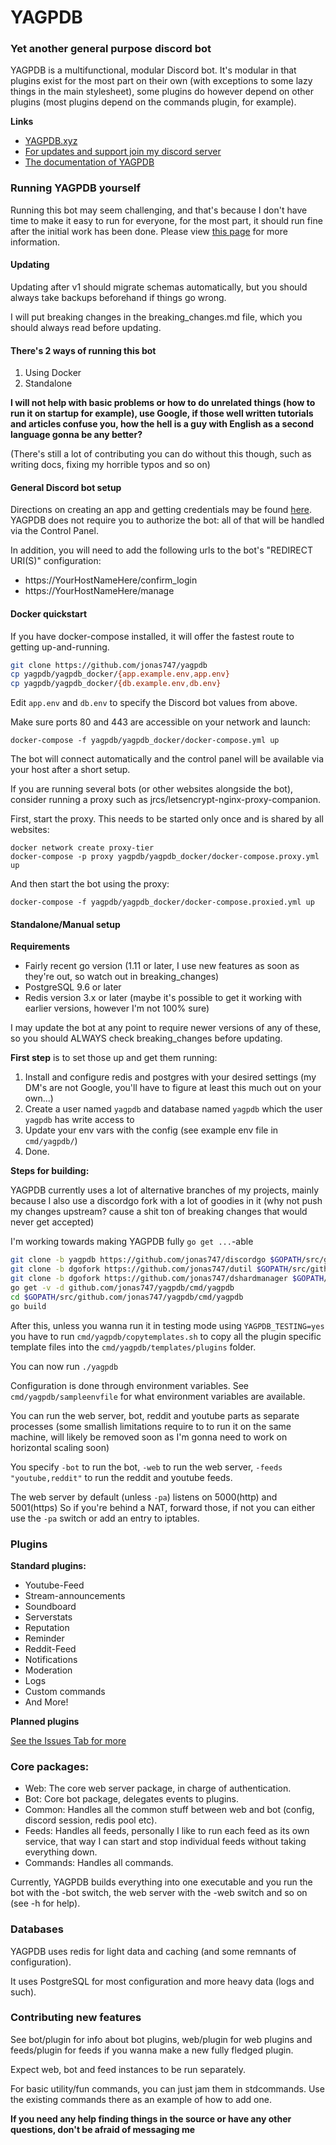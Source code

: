 YAGPDB
================

### Yet another general purpose discord bot

YAGPDB is a multifunctional, modular Discord bot. It's modular in that plugins exist for the most part on their own (with exceptions to some lazy things in the main stylesheet), some plugins do however depend on other plugins (most plugins depend on the commands plugin, for example).

**Links**
 - [YAGPDB.xyz](http://yagpdb.xyz)
 - [For updates and support join my discord server](https://discord.gg/Cj6kCba)
 - [The documentation of YAGPDB](https://docs.yagpdb.xyz/)

### Running YAGPDB yourself

Running this bot may seem challenging, and that's because I don't have time to make it easy to run for everyone, for the most part, it should run fine after the initial work has been done. Please view [this page](https://docs.yagpdb.xyz/others/self-hosting-with-docker) for more information.

#### Updating
Updating after v1 should migrate schemas automatically, but you should always take backups beforehand if things go wrong.

I will put breaking changes in the breaking_changes.md file, which you should always read before updating.

#### There's 2 ways of running this bot

1. Using Docker
2. Standalone

**I will not help with basic problems or how to do unrelated things (how to run it on startup for example), use Google, if those well written tutorials and articles confuse you, how the hell is a guy with English as a second language gonna be any better?**

(There's still a lot of contributing you can do without this though, such as writing docs, fixing my horrible typos and so on)

#### General Discord bot setup

Directions on creating an app and getting credentials may be found
[here](https://github.com/reactiflux/discord-irc/wiki/Creating-a-discord-bot-&-getting-a-token).
YAGPDB does not require you to authorize the bot: all of that will be handled
via the Control Panel.

In addition, you will need to add the following urls to the bot's "REDIRECT URI(S)" configuration:

- https://YourHostNameHere/confirm_login
- https://YourHostNameHere/manage

#### Docker quickstart

If you have docker-compose installed, it will offer the fastest route to getting
up-and-running.

```bash
git clone https://github.com/jonas747/yagpdb
cp yagpdb/yagpdb_docker/{app.example.env,app.env}
cp yagpdb/yagpdb_docker/{db.example.env,db.env}
```

Edit `app.env` and `db.env` to specify the Discord bot values from above.

Make sure ports 80 and 443 are accessible on your network and launch:

    docker-compose -f yagpdb/yagpdb_docker/docker-compose.yml up

The bot will connect automatically and the control panel will be available via
your host after a short setup.

If you are running several bots (or other websites alongside the bot), consider
running a proxy such as jrcs/letsencrypt-nginx-proxy-companion.

First, start the proxy. This needs to be started only once and is shared by all
websites:

    docker network create proxy-tier
    docker-compose -p proxy yagpdb/yagpdb_docker/docker-compose.proxy.yml up

And then start the bot using the proxy:

    docker-compose -f yagpdb/yagpdb_docker/docker-compose.proxied.yml up

#### Standalone/Manual setup

**Requirements**
 - Fairly recent go version (1.11 or later, I use new features as soon as they're out, so watch out in breaking_changes)
 - PostgreSQL 9.6 or later
 - Redis version 3.x or later (maybe it's possible to get it working with earlier versions, however I'm not 100% sure)

I may update the bot at any point to require newer versions of any of these, so you should ALWAYS check breaking_changes before updating.

**First step** is to set those up and get them running:

 1. Install and configure redis and postgres with your desired settings (my DM's are not Google, you'll have to figure at least this much out on your own...)
 2. Create a user named `yagpdb` and database named `yagpdb` which the user `yagpdb` has write access to
 3. Update your env vars with the config (see example env file in `cmd/yagpdb/`)
 4. Done.

**Steps for building:**

YAGPDB currently uses a lot of alternative branches of my projects, mainly because I also use a discordgo fork with a lot of goodies in it (why not push my changes upstream? cause a shit ton of breaking changes that would never get accepted)

I'm working towards making YAGPDB fully `go get ...`-able

```bash
git clone -b yagpdb https://github.com/jonas747/discordgo $GOPATH/src/github.com/jonas747/discordgo
git clone -b dgofork https://github.com/jonas747/dutil $GOPATH/src/github.com/jonas747/dutil
git clone -b dgofork https://github.com/jonas747/dshardmanager $GOPATH/src/github.com/jonas747/dshardmanager
go get -v -d github.com/jonas747/yagpdb/cmd/yagpdb
cd $GOPATH/src/github.com/jonas747/yagpdb/cmd/yagpdb
go build
```

After this, unless you wanna run it in testing mode using `YAGPDB_TESTING=yes` you have to run `cmd/yagpdb/copytemplates.sh` to copy all the plugin specific template files into the `cmd/yagpdb/templates/plugins` folder.

You can now run `./yagpdb`

Configuration is done through environment variables. See `cmd/yagpdb/sampleenvfile` for what environment variables are available.

You can run the web server, bot, reddit and youtube parts as separate processes (some smallish limitations require to to run it on the same machine, will likely be removed soon as I'm gonna need to work on horizontal scaling soon)

You specify `-bot` to run the bot, `-web` to run the web server, `-feeds "youtube,reddit"` to run the reddit and youtube feeds.

The web server by default (unless `-pa`) listens on 5000(http) and 5001(https)
So if you're behind a NAT, forward those, if not you can either use the `-pa` switch or add an entry to iptables.

### Plugins

**Standard plugins:**

* Youtube-Feed
* Stream-announcements
* Soundboard
* Serverstats
* Reputation
* Reminder
* Reddit-Feed
* Notifications
* Moderation
* Logs
* Custom commands
* And More!

**Planned plugins**

[See the Issues Tab for more](https://github.com/jonas747/yagpdb/issues)

### Core packages:

- Web: The core web server package, in charge of authentication.
- Bot: Core bot package, delegates events to plugins.
- Common: Handles all the common stuff between web and bot (config, discord session, redis pool etc).
- Feeds: Handles all feeds, personally I like to run each feed as its own service, that way I can start and stop individual feeds without taking everything down.
- Commands: Handles all commands.

Currently, YAGPDB builds everything into one executable and you run the bot with the -bot switch, the web server with the -web switch and so on (see -h for help).

### Databases

YAGPDB uses redis for light data and caching (and some remnants of configuration).

It uses PostgreSQL for most configuration and more heavy data (logs and such).

### Contributing new features

See bot/plugin for info about bot plugins, web/plugin for web plugins and feeds/plugin for feeds if you wanna make a new fully fledged plugin.

Expect web, bot and feed instances to be run separately.

For basic utility/fun commands, you can just jam them in stdcommands. Use the existing commands there as an example of how to add one.

**If you need any help finding things in the source or have any other questions, don't be afraid of messaging me**
